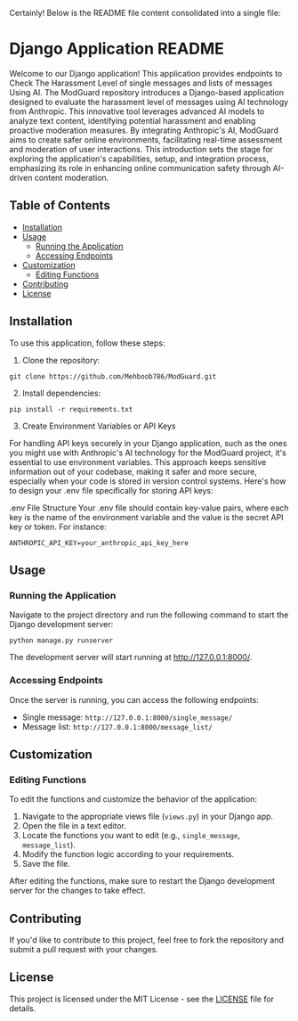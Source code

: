 Certainly! Below is the README file content consolidated into a single file:


# Django Application README

Welcome to our Django application! This application provides endpoints to Check The Harassment Level of single messages and lists of messages Using AI. The ModGuard repository introduces a Django-based application designed to evaluate the harassment level of messages using AI technology from Anthropic. This innovative tool leverages advanced AI models to analyze text content, identifying potential harassment and enabling proactive moderation measures. By integrating Anthropic's AI, ModGuard aims to create safer online environments, facilitating real-time assessment and moderation of user interactions. This introduction sets the stage for exploring the application's capabilities, setup, and integration process, emphasizing its role in enhancing online communication safety through AI-driven content moderation.

## Table of Contents

- [Installation](#installation)
- [Usage](#usage)
  - [Running the Application](#running-the-application)
  - [Accessing Endpoints](#accessing-endpoints)
- [Customization](#customization)
  - [Editing Functions](#editing-functions)
- [Contributing](#contributing)
- [License](#license)

## Installation

To use this application, follow these steps:

1. Clone the repository:

```
git clone https://github.com/Mehboob786/ModGuard.git
```

2. Install dependencies:

```
pip install -r requirements.txt
```
3. Create Environment Variables or API Keys

For handling API keys securely in your Django application, such as the ones you might use with Anthropic's AI technology for the ModGuard project, it's essential to use environment variables. This approach keeps sensitive information out of your codebase, making it safer and more secure, especially when your code is stored in version control systems. Here's how to design your .env file specifically for storing API keys:

.env File Structure
Your .env file should contain key-value pairs, where each key is the name of the environment variable and the value is the secret API key or token. For instance:
```
ANTHROPIC_API_KEY=your_anthropic_api_key_here
```

## Usage

### Running the Application

Navigate to the project directory and run the following command to start the Django development server:

```
python manage.py runserver
```

The development server will start running at http://127.0.0.1:8000/.

### Accessing Endpoints

Once the server is running, you can access the following endpoints:

- Single message: `http://127.0.0.1:8000/single_message/`
- Message list: `http://127.0.0.1:8000/message_list/`

## Customization

### Editing Functions

To edit the functions and customize the behavior of the application:

1. Navigate to the appropriate views file (`views.py`) in your Django app.
2. Open the file in a text editor.
3. Locate the functions you want to edit (e.g., `single_message`, `message_list`).
4. Modify the function logic according to your requirements.
5. Save the file.

After editing the functions, make sure to restart the Django development server for the changes to take effect.

## Contributing

If you'd like to contribute to this project, feel free to fork the repository and submit a pull request with your changes.

## License

This project is licensed under the MIT License - see the [LICENSE](LICENSE) file for details.
```
